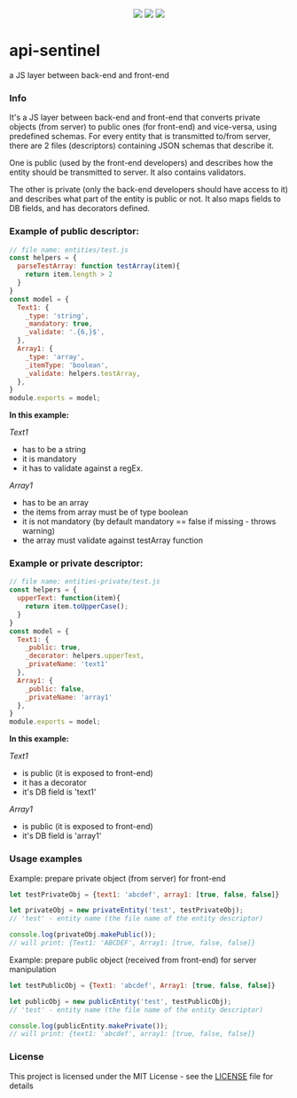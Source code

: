<p align="center">
  <img src="https://img.shields.io/badge/version-v0.1.0-brightgreen.svg">
  <img src="https://img.shields.io/badge/tests-6/6-orange.svg">
  <img src="https://img.shields.io/badge/license-MIT-blue.svg">
</p>

# api-sentinel
a JS layer between back-end and front-end 

### Info
It's a JS layer between back-end and front-end that converts private objects (from server) to public ones (for front-end) and vice-versa, using predefined schemas. For every entity that is transmitted to/from server, there are 2 files (descriptors) containing JSON schemas that describe it.

One is public (used by the front-end developers) and describes how the entity should be transmitted to server. It also contains validators.

The other is private (only the back-end developers should have access to it) and describes what part of the entity is public or not. It also maps fields to DB fields, and has decorators defined.

### Example of public descriptor:
```javascript
// file name: entities/test.js
const helpers = {
  parseTestArray: function testArray(item){
    return item.length > 2
  }
}
const model = {
  Text1: {
    _type: 'string',
    _mandatory: true,
    _validate: '.{6,}$',
  },
  Array1: {
    _type: 'array',
    _itemType: 'boolean',
    _validate: helpers.testArray,
  },
}
module.exports = model;
```

**In this example:**

_Text1_
+ has to be a string
+ it is mandatory
+ it has to validate against a regEx.

_Array1_
+ has to be an array
+ the items from array must be of type boolean
+ it is not mandatory (by default mandatory == false if missing - throws warning)
+ the array must validate against testArray function


### Example or private descriptor:
```javascript
// file name: entities-private/test.js
const helpers = {
  upperText: function(item){
    return item.toUpperCase();
  }
}
const model = {
  Text1: {
    _public: true,
    _decorator: helpers.upperText,
    _privateName: 'text1'
  },
  Array1: {
    _public: false,
    _privateName: 'array1'
  },
}
module.exports = model;
```

**In this example:**

_Text1_
+ is public (it is exposed to front-end)
+ it has a decorator
+ it's DB field is 'text1'

_Array1_
+ is public (it is exposed to front-end)
+ it's DB field is 'array1'

### Usage examples

Example: prepare private object (from server) for front-end
```javascript
let testPrivateObj = {text1: 'abcdef', array1: [true, false, false]}

let privateObj = new privateEntity('test', testPrivateObj);
// 'test' - entity name (the file name of the entity descriptor)

console.log(privateObj.makePublic());
// will print: {Text1: 'ABCDEF', Array1: [true, false, false]}
```

Example: prepare public object (received from front-end) for server manipulation
```javascript
let testPublicObj = {Text1: 'abcdef', Array1: [true, false, false]}

let publicObj = new publicEntity('test', testPublicObj);
// 'test' - entity name (the file name of the entity descriptor)

console.log(publicEntity.makePrivate());
// will print: {text1: 'abcdef', array1: [true, false, false]}
```

### License

This project is licensed under the MIT License - see the [LICENSE](LICENSE) file for details
